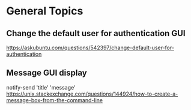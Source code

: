 # General Topics

## Change the default user for authentication GUI
https://askubuntu.com/questions/542397/change-default-user-for-authentication


## Message GUI display
notify-send 'title' 'message'
https://unix.stackexchange.com/questions/144924/how-to-create-a-message-box-from-the-command-line
